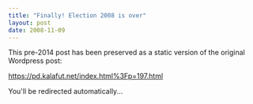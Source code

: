```yaml
---
title: "Finally! Election 2008 is over"
layout: post
date: 2008-11-09
---
```


This pre-2014 post has been preserved as a static version of the original Wordpress post:

https://pd.kalafut.net/index.html%3Fp=197.html

You'll be redirected automatically...

<head>
  <meta http-equiv="refresh" content="5;url=https://pd.kalafut.net/index.html%3Fp=197.html">
</head>

